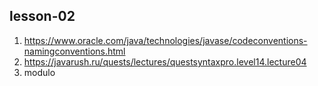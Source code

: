 ## lesson-02

1. https://www.oracle.com/java/technologies/javase/codeconventions-namingconventions.html
2. https://javarush.ru/quests/lectures/questsyntaxpro.level14.lecture04
3. modulo